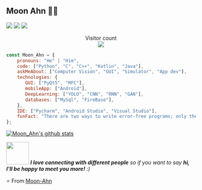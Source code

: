 ## Moon Ahn 👨‍🚀
[![](https://img.shields.io/badge/Gmail-munantoyou%40gmail.com-white)](https://mail.google.com/mail/u/0/?tab=km#inbox)
[![](https://img.shields.io/badge/Blog-Moon_ahn-orange)](https://moon-ahn.tistory.com/)
[![](https://img.shields.io/badge/KakaoTalk-kicest-yellow)]()

<p align="center"> 
  Visitor count<br>
  <img src="https://profile-counter.glitch.me/Moon-ahn/count.svg" />
</p>



```javascript
const Moon_Ahn = {
    pronouns: "He" | "Him",
    code: ["Python", "C", "C++", "Kotlin", "Java"],
    askMeAbout: ["Computer Vision", "GUI", "Simulator", "App dev"],
    technologies: {
       GUI: ["PyQt5", "MFC"],
       mobileApp: ["Android"],
       DeepLearning: ["YOLO", "CNN", "RNN", "GAN"],
       databases: ["MySql", "FireBase"],
    },
    IDE: ["Pycharm", "Android Studio", "Visual Studio"],
    funFact: "There are two ways to write error-free programs; only the third one works"
};
```
[![Moon_Ahn's github stats](https://github-readme-stats.vercel.app/api?username=Moon-Ahn&show_icons=true&theme=merko&hide=["contribs","issues"])](https://github.com/Moon-Ahn)

<img src="https://media.giphy.com/media/LnQjpWaON8nhr21vNW/giphy.gif" width="60"> <em><b>I love connecting with different people</b> so if you want to say <b>hi, I'll be happy to meet you more!</b> :)</em>

⭐️ From [Moon-Ahn](https://github.com/Moon-Ahn)
